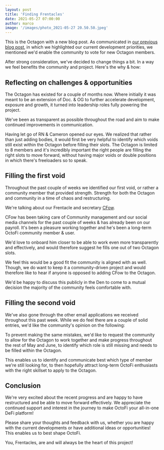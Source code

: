 ```yaml
---
layout: post
title: 'Finding Frentacles'
date: 2021-05-27 07:00:00 
author: marco
image: '/images/photo_2021-05-27 20.50.50.jpeg'
---
```


This is the Octagon with a new blog post. As communicated in [our previous blog post](https://octo.fi/blog/development-and-marketing-priorities), in which we highlighted our current development priorities, we mentioned we'd enable the community to vote for new Octagon members.

After strong consideration, we've decided to change things a bit. In a way we feel benefits the community and project. Here's the why & how:

## Reflecting on challenges & opportunities

The Octagon has existed for a couple of months now. Where initially it was meant to be an extension of Doc. & OG to further accelerate development, exposure and growth, it turned into leadership roles fully powering the project.

We've been as transparent as possible throughout the road and aim to make continued improvements in communication.

Having let go of RN & Cameron opened our eyes. We realized that rather than just adding bodies, it would first be very helpful to identify which voids still exist within the Octagon before filling their slots. The Octagon is limited to 8 members and it's incredibly important the right people are filling the right slots to move forward, without having major voids or double positions in which there's freeloaders so to speak.

## Filling the first void

Throughout the past couple of weeks we identified our first void, or rather a community member that provided strength. Strength for both the Octagon and community in a time of chaos and restructuring.

We're talking about our Frentacle and secretary [CFow](https://twitter.com/cfowtweet).

CFow has been taking care of Community management and our social media channels for the past couple of weeks & has already been on our payroll. It's been a pleasure working together and he's been a long-term OctoFi community member & user.

We'd love to onboard him closer to be able to work even more transparently and effectively, and would therefore suggest he fills one out of two Octagon slots.

We feel this would be a good fit the community is aligned with as well. Though, we do want to keep it a community-driven project and would therefore like to hear if anyone is opposed to adding CFow to the Octagon.

We'd be happy to discuss this publicly in the Den to come to a mutual decision the majority of the community feels comfortable with.

## Filling the second void

We've also gone through the other email applications we received throughout this past week. While we do feel there are a couple of solid entries, we'd like the community's opinion on the following:

To prevent making the same mistakes, we'd like to request the community to allow for the Octagon to work together and make progress throughout the rest of May and June, to identify which role is still missing and needs to be filled within the Octagon.

This enables us to identify and communicate best which type of member we're still looking for, to then hopefully attract long-term OctoFi enthusiasts with the right skillset to apply to the Octagon.

## Conclusion

We're very excited about the recent progress and are happy to have restructured and be able to move forward effectively. We appreciate the continued support and interest in the journey to make OctoFi your all-in-one DeFi platform!

Please share your thoughts and feedback with us, whether you are happy with the current developments or have additional ideas or opportunities! This enables us to best shape OctoFi.

You, Frentacles, are and will always be the heart of this project!
